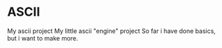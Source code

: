 # ASCII
My ascii project
My little ascii "engine" project
So far i have done basics, but i want to make more. 

